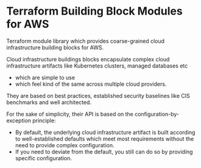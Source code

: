 # Terraform Building Block Modules for AWS

Terraform module library which provides coarse-grained cloud infrastructure building blocks for AWS.

Cloud infrastructure buildings blocks encapsulate complex cloud infrastructure artifacts like Kubernetes clusters,
managed databases etc
* which are simple to use
* which feel kind of the same across multiple cloud providers.

They are based on best practices, established security baselines like CIS benchmarks and well architected.

For the sake of simplicity, their API is based on the configuration-by-exception principle:
* By default, the underlying cloud infrastructure artifact is built according to well-established defaults which meet most requirements without the need to provide complex configuration.
* If you need to deviate from the default, you still can do so by providing specific configuration.